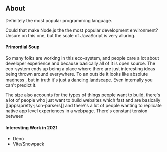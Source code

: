 ## About

Definitely the most popular programming language. 

Could that make Node.js the the most popular development environment? Unsure on this one, but the scale of JavaScript is very alluring. 

#### Primordial Soup

So many folks are working in this eco-system, and people care a lot about developer experience and because basically all of it is open source. The eco-system ends up being a place where there are just interesting ideas being thrown around everywhere. To an outside it looks like absolute madness , but in truth it's just a [dancing landscape](https://www.goodreads.com/book/show/46138936-understanding-complexity). Even internally you can't predict it.

The size also accounts for the types of things people want to build, there's a lot of people who just want to build websites which fast and are basically [[apps/pretty-json-parsers]] and there's a lot of people wanting to replicate native app level experiences in a webpage. There's constant tension between

#### Interesting Work in 2021

- Deno
- Vite/Snowpack
